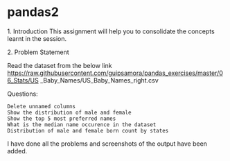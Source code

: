 # pandas2


1.​ Introduction This assignment will help you to consolidate the concepts learnt in the session.

2.​ Problem Statement

Read the dataset from the below link https://raw.githubusercontent.com/guipsamora/pandas_exercises/master/06_Stats/US _Baby_Names/US_Baby_Names_right.csv

Questions:

    Delete unnamed columns
    Show the distribution of male and female
    Show the top 5 most preferred names
    What is the median name occurence in the dataset
    Distribution of male and female born count by states

I have done all the problems and screenshots of the output have been added.
